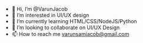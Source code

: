 - 👋 Hi, I’m @VarunJacob
- 👀 I’m interested in UI/UX design
- 🌱 I’m currently learning HTML/CSS/NodeJS/Python
- 💞️ I’m looking to collaborate on UI/UX Design
- 📫 How to reach me varunsamjacob@gmail.com

<!---
VarunJacob/VarunJacob is a ✨ special ✨ repository because its `README.md` (this file) appears on your GitHub profile.
You can click the Preview link to take a look at your changes.
--->
